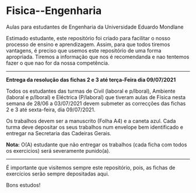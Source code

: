 # Fisica--Engenharia
Aulas para estudantes de Engenharia da Universidade Eduardo Mondlane

Estimado estudante, este repositório foi criado para facilitar o nosso processo de ensino e aprendizagem. Assim, para que todos tiremos vantagens, é preciso que usemos este repositório de uma forma apropriada. Tiremos a informação que nos é recomendanda e nao tentemos fazer o que nao for da nossa competência.

-----------------------------------------------------------------------------------------------------------------------------------------------------------------------

**Entrega da resolução das fichas 2 e 3 até terça-Feira dia 09/07/2021**

Todos os estudantes das turmas de Civil (laboral e p/lboral), Ambiente (laboral e p/lboral) e Eléctrica (P/laboral) que tiveram aulas de Física nesta semana de 28/06 a 03/07/2021 devem submeter as correcções das fichas 2 e 3 até sexta-feira, dia 09/07/2021. 

Os trabalhos devem ser a manuscrito (Folha A4) e a caneta azul.
Cada turma deve depositar os seus trabalhos num envelope bem identificado e entregar na Secretaria das Cadeiras Gerais.

**Nota:** O(A) estudante que não entregar os trabalhos (cada ficha com todos os exercicios) será severamente punido(a). 


----------------------------------------------------------------------------------------------------------------------------------------------------------------------------
É importante que visitemos sempre este repositório, pois,  as fichas de exercícios serão sempre depositadas aqui.


Bons estudos!
